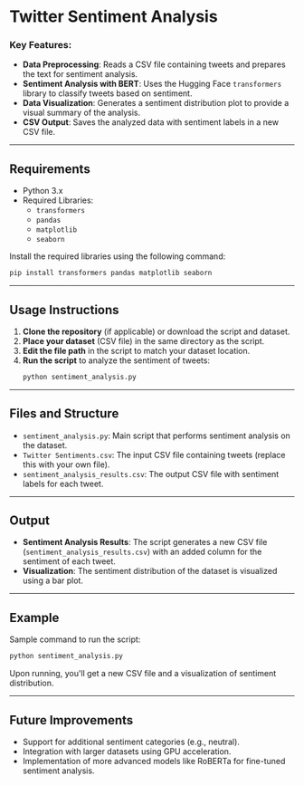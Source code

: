 # Twitter Sentiment Analysis
### Key Features:
- **Data Preprocessing**: Reads a CSV file containing tweets and prepares the text for sentiment analysis.
- **Sentiment Analysis with BERT**: Uses the Hugging Face `transformers` library to classify tweets based on sentiment.
- **Data Visualization**: Generates a sentiment distribution plot to provide a visual summary of the analysis.
- **CSV Output**: Saves the analyzed data with sentiment labels in a new CSV file.

---

## Requirements

- Python 3.x
- Required Libraries:
  - `transformers`
  - `pandas`
  - `matplotlib`
  - `seaborn`

Install the required libraries using the following command:

```bash
pip install transformers pandas matplotlib seaborn
```

---

## Usage Instructions

1. **Clone the repository** (if applicable) or download the script and dataset.
2. **Place your dataset** (CSV file) in the same directory as the script.
3. **Edit the file path** in the script to match your dataset location.
4. **Run the script** to analyze the sentiment of tweets:
   ```bash
   python sentiment_analysis.py
   ```

---

## Files and Structure

- `sentiment_analysis.py`: Main script that performs sentiment analysis on the dataset.
- `Twitter Sentiments.csv`: The input CSV file containing tweets (replace this with your own file).
- `sentiment_analysis_results.csv`: The output CSV file with sentiment labels for each tweet.

---

## Output

- **Sentiment Analysis Results**: The script generates a new CSV file (`sentiment_analysis_results.csv`) with an added column for the sentiment of each tweet.
- **Visualization**: The sentiment distribution of the dataset is visualized using a bar plot.

---

## Example

Sample command to run the script:

```bash
python sentiment_analysis.py
```

Upon running, you'll get a new CSV file and a visualization of sentiment distribution.

---

## Future Improvements

- Support for additional sentiment categories (e.g., neutral).
- Integration with larger datasets using GPU acceleration.
- Implementation of more advanced models like RoBERTa for fine-tuned sentiment analysis.
